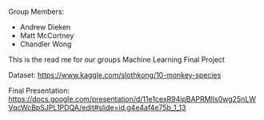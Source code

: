 Group Members:
- Andrew Dieken
- Matt McCortney
- Chandler Wong

This is the read me for our groups Machine Learning Final Project

Dataset: https://www.kaggle.com/slothkong/10-monkey-species

Final Presentation: https://docs.google.com/presentation/d/11e1cexR94ipBAPRMIls0wg25nLWVqcWcBpSJPL1PDQA/edit#slide=id.g4e4af4e75b_1_13
